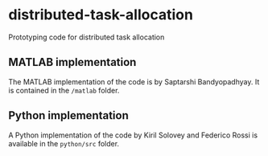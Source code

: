 # distributed-task-allocation
Prototyping code for distributed task allocation

## MATLAB implementation
The MATLAB implementation of the code is by Saptarshi Bandyopadhyay. It is contained in the `/matlab` folder.

## Python implementation
A Python implementation of the code by Kiril Solovey and Federico Rossi is available in the `python/src` folder.